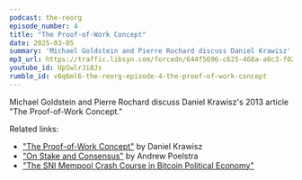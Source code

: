 ```yaml
---
podcast: the-reorg
episode_number: 4
title: "The Proof-of-Work Concept"
date: 2025-03-05
summary: 'Michael Goldstein and Pierre Rochard discuss Daniel Krawisz''s 2013 article "The Proof-of-Work Concept"'
mp3_url: https://traffic.libsyn.com/forcedn/644f5696-c625-468a-a0c3-f02493f7b768/thereorg-ep004-the-proof-of-work-concept.mp3
youtube_id: UpSwlrJi8Js
rumble_id: v6q6ml6-the-reorg-episode-4-the-proof-of-work-concept
---
```


Michael Goldstein and Pierre Rochard discuss Daniel Krawisz's 2013 article "The Proof-of-Work Concept."

Related links:

- ["The Proof-of-Work Concept"](/mempool/the-proof-of-work-concept/) by Daniel Krawisz
- ["On Stake and Consensus"](/library/on-stake-and-consensus/) by Andrew Poelstra
- ["The SNI Mempool Crash Course in Bitcoin Political Economy"](/crash-course/)
